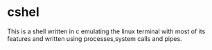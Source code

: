 # cshel

This is a shell written in c emulating the linux terminal with most of its features and written using processes,system calls and pipes.

